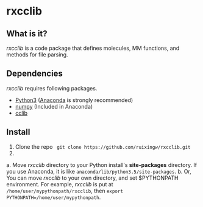 # rxcclib


## What is it?

*rxcclib* is a code package that defines molecules, MM functions, and methods for file parsing.

## Dependencies

*rxcclib* requires following packages.
- [Python3](https://www.python.org/) ([Anaconda](https://www.continuum.io/downloads) is strongly recommended)
- [numpy](http://www.numpy.org/) (Included in Anaconda)
- [cclib](https://cclib.github.io/)

## Install

1. Clone the repo
``` git clone https://github.com/ruixingw/rxcclib.git```
2. 

a. Move *rxcclib* directory to your Python install's **site-packages** directory. If you use Anaconda, it is like ```anaconda/lib/python3.5/site-packages```.
b. Or, You can move *rxcclib* to your own directory, and set $PYTHONPATH environment. For example, *rxcclib* is put at ```/home/user/mypythonpath/rxcclib```, then ```export PYTHONPATH=/home/user/mypythonpath```.
